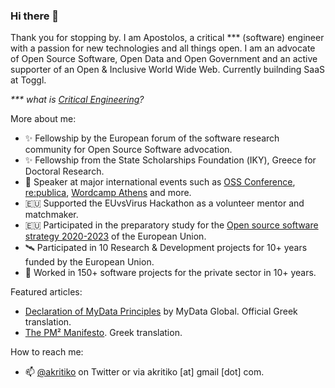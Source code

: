 ### Hi there 👋

Thank you for stopping by. I am Apostolos, a critical *** (software) engineer with a passion for new technologies and all things open. I am an advocate of Open Source Software, Open Data and Open Government and an active supporter of an Open & Inclusive World Wide Web. Currently builnding SaaS at Toggl.

_*** what is [Critical Engineering](https://criticalengineering.org/)?_

More about me:
  
- ✨ Fellowship by the European forum of the software research community for Open Source Software advocation. 
- ✨ Fellowship from the State Scholarships Foundation (ΙΚΥ), Greece for Doctoral Research.
- 🎤 Speaker at major international events such as [OSS Conference](https://www.youtube.com/watch?v=VPRIgfU7C8w), [re:publica](https://www.youtube.com/watch?v=ORx2HQUuq14), [Wordcamp Athens](https://www.youtube.com/watch?v=b39iyhF9Dkk) and more.
- 🇪🇺 Supported the EUvsVirus Hackathon as a volunteer mentor and matchmaker.
- 🇪🇺 Participated in the preparatory study for the [Open source software strategy 2020-2023](https://commission.europa.eu/about-european-commission/departments-and-executive-agencies/informatics/open-source-software-strategy_en) of the European Union.
- 🛰 Participated in 10 Research & Development projects for 10+ years funded by the European Union.
- 🏬 Worked in 150+ software projects for the private sector in 10+ years. 

Featured articles:

- [Declaration of MyData Principles](https://oldwww.mydata.org/declaration/greek/) by MyData Global. Official Greek translation.
- [The PM² Manifesto](https://apostolos.kritikos.me/2020/05/pm2-manifesto-europe/). Greek translation.

How to reach me: 

- 📫 [@akritiko](https://twitter.com/akritiko) on Twitter or via akritiko [at] gmail [dot] com.

<!--
**akritiko/akritiko** is a ✨ _special_ ✨ repository because its `README.md` (this file) appears on your GitHub profile.

Here are some ideas to get you started:

- 🔭 I’m currently working on ...
- 🌱 I’m currently learning ...
- 👯 I’m looking to collaborate on ...
- 🤔 I’m looking for help with ...
- 💬 Ask me about ...
- 📫 How to reach me: ...
- 😄 Pronouns: ...
- ⚡ Fun fact: ...
-->
